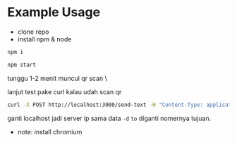 # Example Usage 

- clone repo 
- install npm & node
```bash
npm i
```
```bash
npm start
```
tunggu 1-2 menit muncul qr scan \

lanjut test pake curl kalau udah scan qr 


```bash
curl -X POST http://localhost:3000/send-text -H "Content-Type: application/json" -d '{"to":"6281111111111","message":"halo ini test dari curl"}'
```

ganti localhost jadi server ip sama data `-d` `to` diganti nomernya tujuan.



* note: install chromium
